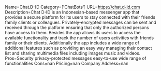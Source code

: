 Name=Chat.D-ID
Category=['ChatBots']
URL=https://chat.d-id.com
Description=Chat D-ID is an Indonesian-based messenger app that provides a secure platform for its users to stay connected with their friends family clients or colleagues. Privately-encrypted messages can be sent and received through the platform ensuring that only the authorized persons have access to them. Besides the app allows its users to access the available functionality and track the number of users activities with friends family or their clients. Additionally the app includes a wide range of additional features such as providing an easy way managing their contact list and sharing multimedia files including images music and videos.
Pros=Security privacy-protected messages easy-to-use wide range of functionalities
Cons=nan
Pricing=nan
Company Address=nan

